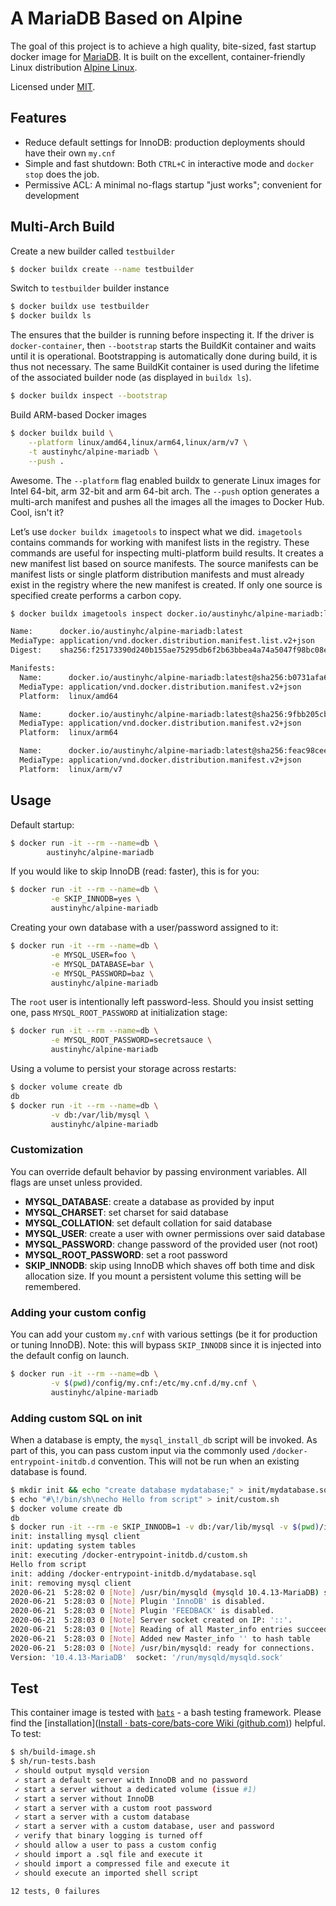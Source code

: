 # A  MariaDB Based on Alpine 

The goal of this project is to achieve a high quality, bite-sized, fast startup docker image for [MariaDB](https://mariadb.org/). It is built on the excellent, container-friendly Linux distribution [Alpine Linux](https://alpinelinux.org/).

Licensed under [MIT](https://github.com/jbergstroem/mariadb-alpine/blob/master/LICENSE).

## Features

- Reduce default settings for InnoDB: production deployments should have their own `my.cnf`
- Simple and fast shutdown: Both `CTRL+C` in interactive mode and `docker stop` does the job.
- Permissive ACL: A minimal no-flags startup "just works"; convenient for development

## Multi-Arch Build

Create a new builder called `testbuilder`

```sh
$ docker buildx create --name testbuilder
```

Switch to `testbuilder` builder instance

```sh
$ docker buildx use testbuilder
$ docker buildx ls
```

The ensures that the builder is running before inspecting it. If the driver is `docker-container`, then `--bootstrap` starts the BuildKit container and waits until it is operational. Bootstrapping is automatically done during build, it is thus not necessary. The same BuildKit container is used during the lifetime of the associated builder node (as displayed in `buildx ls`).

```sh
$ docker buildx inspect --bootstrap
```

Build ARM-based Docker images

```sh
$ docker buildx build \
	--platform linux/amd64,linux/arm64,linux/arm/v7 \
	-t austinyhc/alpine-mariadb \
	--push .
```

Awesome. The `--platform` flag enabled buildx to generate Linux images for Intel 64-bit, arm 32-bit and arm 64-bit arch. The `--push` option generates a multi-arch manifest and pushes all the images all the images to Docker Hub. Cool, isn't it?

Let’s use `docker buildx imagetools` to inspect what we did. `imagetools` contains commands for working with manifest lists in the registry. These commands are useful for inspecting multi-platform build results. It creates a new manifest list based on source manifests. The source manifests can be manifest lists or single platform distribution manifests and must already exist in the registry where the new manifest is created. If only one source is specified create performs a carbon copy.

```sh
$ docker buildx imagetools inspect docker.io/austinyhc/alpine-mariadb:latest
```

```sh
Name:      docker.io/austinyhc/alpine-mariadb:latest
MediaType: application/vnd.docker.distribution.manifest.list.v2+json
Digest:    sha256:f25173390d240b155ae75295db6f2b63bbea4a74a5047f98bc08efe0e9fafe05

Manifests:
  Name:      docker.io/austinyhc/alpine-mariadb:latest@sha256:b0731afa6c6223f657cd27f4979a8a10789c69a07974f69aa74f62a0f4e4d86b
  MediaType: application/vnd.docker.distribution.manifest.v2+json
  Platform:  linux/amd64

  Name:      docker.io/austinyhc/alpine-mariadb:latest@sha256:9fbb205cb1f640624fb3e4a94f18040f963d136fd956651cb5980f2126a9c701
  MediaType: application/vnd.docker.distribution.manifest.v2+json
  Platform:  linux/arm64

  Name:      docker.io/austinyhc/alpine-mariadb:latest@sha256:feac98cee9f00af0ed9a9ee417fec5110c00c95af853f1d4fa09fec2b589e02d
  MediaType: application/vnd.docker.distribution.manifest.v2+json
  Platform:  linux/arm/v7
```

## Usage

Default startup:

```sh
$ docker run -it --rm --name=db \
		austinyhc/alpine-mariadb
```

If you would like to skip InnoDB (read: faster), this is for you:

```sh
$ docker run -it --rm --name=db \
         -e SKIP_INNODB=yes \
         austinyhc/alpine-mariadb
```

Creating your own database with a user/password assigned to it:

```sh
$ docker run -it --rm --name=db \
         -e MYSQL_USER=foo \
         -e MYSQL_DATABASE=bar \
         -e MYSQL_PASSWORD=baz \
         austinyhc/alpine-mariadb
```

The `root` user is intentionally left password-less. Should you insist setting one, pass `MYSQL_ROOT_PASSWORD` at initialization stage:

```sh
$ docker run -it --rm --name=db \
         -e MYSQL_ROOT_PASSWORD=secretsauce \
         austinyhc/alpine-mariadb
```

Using a volume to persist your storage across restarts:

```sh
$ docker volume create db
db
$ docker run -it --rm --name=db \
         -v db:/var/lib/mysql \
         austinyhc/alpine-mariadb
```

### Customization

You can override default behavior by passing environment variables. All flags are unset unless provided.

- **MYSQL_DATABASE**: create a database as provided by input
- **MYSQL_CHARSET**: set charset for said database
- **MYSQL_COLLATION**: set default collation for said database
- **MYSQL_USER**: create a user with owner permissions over said database
- **MYSQL_PASSWORD**: change password of the provided user (not root)
- **MYSQL_ROOT_PASSWORD**: set a root password
- **SKIP_INNODB**: skip using InnoDB which shaves off both time and disk allocation size. If you mount a persistent volume this setting will be remembered.

### Adding your custom config

You can add your custom `my.cnf` with various settings (be it for production or tuning InnoDB). Note: this will bypass `SKIP_INNODB` since it is injected into the default config on launch.

```sh
$ docker run -it --rm --name=db \
         -v $(pwd)/config/my.cnf:/etc/my.cnf.d/my.cnf \
         austinyhc/alpine-mariadb
```

### Adding custom SQL on init

When a database is empty, the `mysql_install_db` script will be invoked. As part of this, you can pass custom input via the commonly used `/docker-entrypoint-initdb.d` convention. This will not be run when an existing database is found.

```sh
$ mkdir init && echo "create database mydatabase;" > init/mydatabase.sql
$ echo "#\!/bin/sh\necho Hello from script" > init/custom.sh
$ docker volume create db
db
$ docker run -it --rm -e SKIP_INNODB=1 -v db:/var/lib/mysql -v $(pwd)/init:/docker-entrypoint-initdb.d austinyhc/alpine-mariadb
init: installing mysql client
init: updating system tables
init: executing /docker-entrypoint-initdb.d/custom.sh
Hello from script
init: adding /docker-entrypoint-initdb.d/mydatabase.sql
init: removing mysql client
2020-06-21  5:28:02 0 [Note] /usr/bin/mysqld (mysqld 10.4.13-MariaDB) starting as process 1 ...
2020-06-21  5:28:03 0 [Note] Plugin 'InnoDB' is disabled.
2020-06-21  5:28:03 0 [Note] Plugin 'FEEDBACK' is disabled.
2020-06-21  5:28:03 0 [Note] Server socket created on IP: '::'.
2020-06-21  5:28:03 0 [Note] Reading of all Master_info entries succeeded
2020-06-21  5:28:03 0 [Note] Added new Master_info '' to hash table
2020-06-21  5:28:03 0 [Note] /usr/bin/mysqld: ready for connections.
Version: '10.4.13-MariaDB'  socket: '/run/mysqld/mysqld.sock'
```

## Test

This container image is tested with [`bats`](https://github.com/bats-core/bats-core) - a bash testing framework. Please find the [installation]([Install · bats-core/bats-core Wiki (github.com)](https://github.com/bats-core/bats-core/wiki/Install)) helpful. To test:

```sh
$ sh/build-image.sh
$ sh/run-tests.bash
 ✓ should output mysqld version
 ✓ start a default server with InnoDB and no password
 ✓ start a server without a dedicated volume (issue #1)
 ✓ start a server without InnoDB
 ✓ start a server with a custom root password
 ✓ start a server with a custom database
 ✓ start a server with a custom database, user and password
 ✓ verify that binary logging is turned off
 ✓ should allow a user to pass a custom config
 ✓ should import a .sql file and execute it
 ✓ should import a compressed file and execute it
 ✓ should execute an imported shell script

12 tests, 0 failures
```

